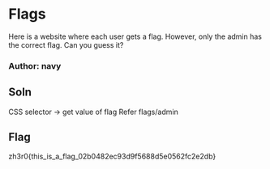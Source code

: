 # Flags

Here is a website where each user gets a flag. However, only the admin has the correct flag. Can you guess it?


### Author: navy

## Soln
CSS selector -> get value of flag
Refer flags/admin

## Flag
zh3r0{this_is_a_flag_02b0482ec93d9f5688d5e0562fc2e2db}